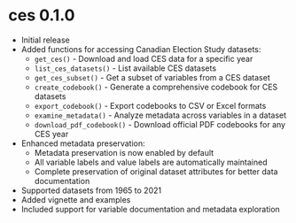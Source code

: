 # ces 0.1.0

* Initial release
* Added functions for accessing Canadian Election Study datasets:
  * `get_ces()` - Download and load CES data for a specific year
  * `list_ces_datasets()` - List available CES datasets
  * `get_ces_subset()` - Get a subset of variables from a CES dataset
  * `create_codebook()` - Generate a comprehensive codebook for CES datasets
  * `export_codebook()` - Export codebooks to CSV or Excel formats
  * `examine_metadata()` - Analyze metadata across variables in a dataset
  * `download_pdf_codebook()` - Download official PDF codebooks for any CES year
* Enhanced metadata preservation:
  * Metadata preservation is now enabled by default
  * All variable labels and value labels are automatically maintained
  * Complete preservation of original dataset attributes for better data documentation
* Supported datasets from 1965 to 2021
* Added vignette and examples
* Included support for variable documentation and metadata exploration
